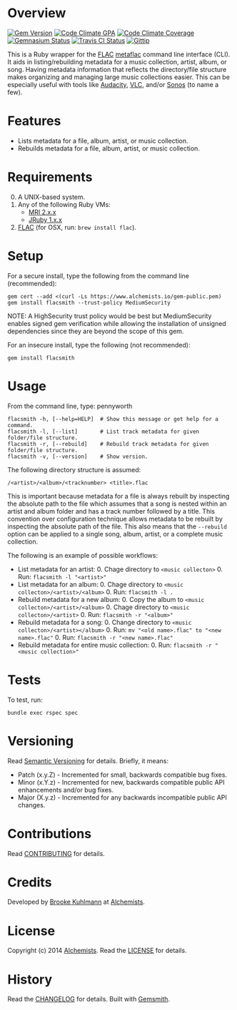 # Overview

[![Gem Version](https://badge.fury.io/rb/flacsmith.png)](http://badge.fury.io/rb/flacsmith)
[![Code Climate GPA](https://codeclimate.com/github/bkuhlmann/flacsmith.png)](https://codeclimate.com/github/bkuhlmann/flacsmith)
[![Code Climate Coverage](https://codeclimate.com/github/bkuhlmann/flacsmith/coverage.png)](https://codeclimate.com/github/bkuhlmann/flacsmith)
[![Gemnasium Status](https://gemnasium.com/bkuhlmann/flacsmith.png)](https://gemnasium.com/bkuhlmann/flacsmith)
[![Travis CI Status](https://secure.travis-ci.org/bkuhlmann/flacsmith.png)](http://travis-ci.org/bkuhlmann/flacsmith)
[![Gittip](http://img.shields.io/gittip/bkuhlmann.svg)](https://www.gittip.com/bkuhlmann)

This is a Ruby wrapper for the [FLAC](https://xiph.org/flac)
[metaflac](https://xiph.org/flac/documentation_tools_metaflac.html) command line interface (CLI). It aids in
listing/rebuilding metadata for a music collection, artist, album, or song. Having metadata information that reflects
the directory/file structure makes organizing and managing large music collections easier. This can be especially useful
with tools like [Audacity](http://audacity.sourceforge.net), [VLC](https://www.videolan.org/vlc/index.html), and/or
[Sonos](http://www.sonos.com) (to name a few).

# Features

- Lists metadata for a file, album, artist, or music collection.
- Rebuilds metadata for a file, album, artist, or music collection.

# Requirements

0. A UNIX-based system.
0. Any of the following Ruby VMs:
    - [MRI 2.x.x](http://www.ruby-lang.org)
    - [JRuby 1.x.x](http://jruby.org)
0. [FLAC](https://xiph.org/flac) (for OSX, run: `brew install flac`).

# Setup

For a secure install, type the following from the command line (recommended):

    gem cert --add <(curl -Ls https://www.alchemists.io/gem-public.pem)
    gem install flacsmith --trust-policy MediumSecurity

NOTE: A HighSecurity trust policy would be best but MediumSecurity enables signed gem verification while
allowing the installation of unsigned dependencies since they are beyond the scope of this gem.

For an insecure install, type the following (not recommended):

    gem install flacsmith

# Usage

From the command line, type: pennyworth

    flacsmith -h, [--help=HELP]  # Show this message or get help for a command.
    flacsmith -l, [--list]       # List track metadata for given folder/file structure.
    flacsmith -r, [--rebuild]    # Rebuild track metadata for given folder/file structure.
    flacsmith -v, [--version]    # Show version.

The following directory structure is assumed:

    /<artist>/<album>/<tracknumber> <title>.flac

This is important because metadata for a file is always rebuilt by inspecting the absolute path to the file which
assumes that a song is nested within an artist and album folder and has a track number followed by a title. This
convention over configuration technique allows metadata to be rebuilt by inspecting the absolute path of the file. This
also means that the `--rebuild` option can be applied to a single song, album, artist, or a complete music collection.

The following is an example of possible workflows:

- List metadata for an artist:
    0. Chage directory to `<music collecton>`
    0. Run: `flacsmith -l "<artist>"`
- List metadata for an album:
    0. Chage directory to `<music collecton>/<artist>/<album>`
    0. Run: `flacsmith -l .`
- Rebuild metadata for a new album:
    0. Copy the album to `<music collecton>/<artist>/<album>`
    0. Chage directory to `<music collecton>/<artist>`
    0. Run: `flacsmith -r "<album>"`
- Rebuild metadata for a song:
    0. Change directory to `<music collecton>/<artist></album>`
    0. Run: `mv "<old name>.flac" to "<new name>.flac"`
    0. Run: `flacsmith -r "<new name>.flac"`
- Rebuild metadata for entire music collection:
    0. Run: `flacsmith -r "<music collection>"`

# Tests

To test, run:

    bundle exec rspec spec

# Versioning

Read [Semantic Versioning](http://semver.org) for details. Briefly, it means:

- Patch (x.y.Z) - Incremented for small, backwards compatible bug fixes.
- Minor (x.Y.z) - Incremented for new, backwards compatible public API enhancements and/or bug fixes.
- Major (X.y.z) - Incremented for any backwards incompatible public API changes.

# Contributions

Read [CONTRIBUTING](CONTRIBUTING.md) for details.

# Credits

Developed by [Brooke Kuhlmann](https://www.alchemists.io) at [Alchemists](https://www.alchemists.io).

# License

Copyright (c) 2014 [Alchemists](https://www.alchemists.io).
Read the [LICENSE](LICENSE.md) for details.

# History

Read the [CHANGELOG](CHANGELOG.md) for details.
Built with [Gemsmith](https://github.com/bkuhlmann/gemsmith).
